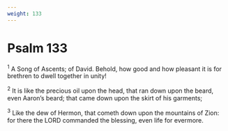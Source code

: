 ```yaml
---
weight: 133
---
```


# Psalm 133

<sup>1</sup> A Song of Ascents; of David. Behold, how good and how pleasant it is for brethren to dwell together in unity! 

<sup>2</sup> It is like the precious oil upon the head, that ran down upon the beard, even Aaron’s beard; that came down upon the skirt of his garments; 

<sup>3</sup> Like the dew of Hermon, that cometh down upon the mountains of Zion: for there the LORD commanded the blessing, even life for evermore. 


